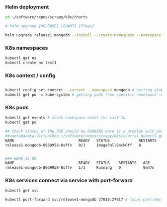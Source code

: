 ### Helm deployment

```bash
cd ~/software/repos/scrapy/k8s/charts

# helm upgrade [RELEASE] [CHART] [flags]

helm upgrade release1 mongodb --install --create-namespace --namespace mongodb --values mongodb/values.yaml --values mongodb/values/common-values.yaml --wait

```


### K8s namespaces
```bash
kubectl get ns
kubectl create ns test1
```


### K8s context / config
```bash

kubectl config set-context --current --namespace mongodb # setting global namesapces in config
kubectl get po -n kube-system # getting pods from specific namespace -n kube-system
```


### K8s pods 

```bash
kubectl get events # check namespace event for last 1h
kubectl get po

## Check status of the POD should be RUNNING here is a problem with pulling image due to poor network -> ImagePullBackOff
##aneta@aneta-VirtualBox:~/software/repos/scrapy/k8s/charts$ kubectl get po 
NAME                             READY   STATUS             RESTARTS   AGE
release1-mongodb-8969958-8sffv   0/1     ImagePullBackOff   0          4m13s 


### HERE IS OK
NAME                             READY   STATUS    RESTARTS   AGE
release1-mongodb-8969958-8sffv   1/1     Running   0          9m47s
```

### K8s services connect via service with port-forward
```bash
kubectl get svc 

kubectl port-forward svc/release1-mongodb 27018:27017 # local-port:k8s-pod-port
```